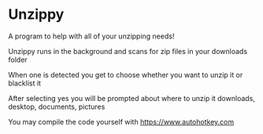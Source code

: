 # Unzippy
A program to help with all of your unzipping needs!

Unzippy runs in the background and scans for zip files in your downloads folder

When one is detected you get to choose whether you want to unzip it or blacklist it

After selecting yes you will be prompted about where to unzip it downloads, desktop, documents, pictures

You may compile the code yourself with https://www.autohotkey.com